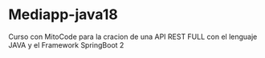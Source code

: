 # Mediapp-java18
Curso con MitoCode para la cracion de una API REST FULL con el lenguaje JAVA y el Framework SpringBoot 2
